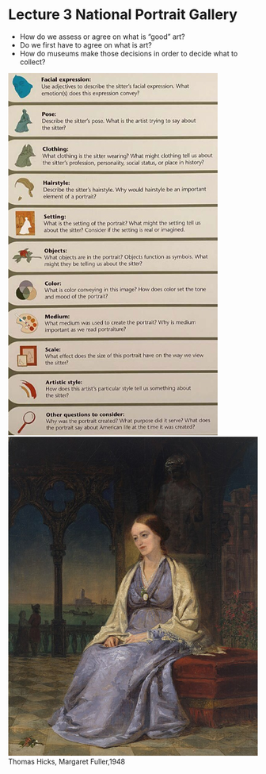 # Lecture 3 National Portrait Gallery
- How do we assess or agree on what is “good” art?
- Do we first have to agree on what is art?
- How do museums make those decisions in order to decide what to
collect?

![Portrait](./Portrait.jpg "Portrait")
![Margaret_Fuller](./Margaret_Fuller.jpg "Margaret_Fuller")
Thomas Hicks, Margaret Fuller,1948
